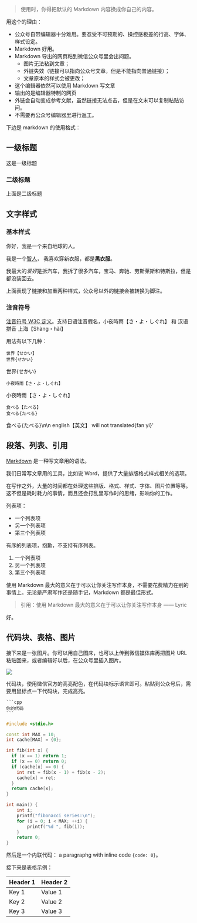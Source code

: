 > 使用时，你得把默认的 Markdown 内容换成你自己的内容。

用这个的理由：
- 公众号自带编辑器十分难用。要忍受不可预期的、操控感极差的行高、字体、样式设定。
- Markdown 好用。
- Markdown 导出的网页粘到微信公众号里会出问题。
    -  图片无法粘到文章；
    -  外链失效（链接可以指向公众号文章，但是不能指向普通链接）；
    -  文章原本的样式会被更改；
- 这个编辑器依然可以使用 Markdown 写文章
- 输出的是编辑器特制的网页
- 外链会自动变成参考文献，虽然链接无法点击，但是在文末可以复制粘贴访问。
- 不需要再公众号编辑器里进行返工。

下边是 markdown 的使用格式：

## 一级标题

这是一级标题


### 二级标题

上面是二级标题

## 文字样式

### 基本样式

你好，我是一个来自地球的人。

我是一个[智人](https://zh.wikipedia.org/wiki/智人 "学名：Homo sapiens，意为“有智慧的人”")，
我喜欢穿新衣服，都是**黑衣服**。

我最大的*爱好*是拆汽车，我拆了很多汽车，宝马、奔驰、劳斯莱斯和特斯拉，但是都没装回去。

上面表现了链接和加重两种样式，公众号以外的链接会被转换为脚注。


### 注音符号

[注音符号 W3C 定义](http://www.w3.org/TR/ruby/)。支持日语注音假名，小夜時雨【さ・よ・しぐれ】 和 汉语拼音 上海【Shàng・hǎi】

用法有以下几种：

```
世界【せかい】
世界{せかい}
```

世界{せかい}

```
小夜時雨【さ・よ・しぐれ】
```

小夜時雨【さ・よ・しぐれ】

```
食べる【たべる】
食べる{たべる}
```

食べる{たべる}\n\n english【英文】 will not translated{fan yi}'


## 段落、列表、引用

[Markdown](https://sspai.com/post/25137 "认识与入门 Markdown") 是一种写文章用的语法。

我们日常写文章用的工具，比如说 Word，提供了大量排版格式样式相关的选项。

在写作之外，大量的时间都在处理这些排版、格式、样式、字体、图片位置等等。这不但是耗时耗力的事情，而且还会打乱里写作时的思绪，影响你的工作。

列表项：

- 一个列表项
- 另一个列表项
- 第三个列表项

有序的列表项，抱歉，不支持有序列表。

1. 一个列表项
2. 另一个列表项
3. 第三个列表项

使用 Markdown 最大的意义在于可以让你关注写作本身，不需要花费精力在别的事情上。无论是严肃写作还是随手记，Markdown 都是最佳形式。

> 引用：使用 Markdown 最大的意义在于可以让你关注写作本身 —— Lyric

好。

## 代码块、表格、图片

接下来是一张图片。你可以用自己图床，也可以上传到微信媒体库再把图片 URL 粘贴回来，或者编辑好以后，在公众号里插入图片。

![](https://res.wx.qq.com/mpres/zh_CN/htmledition/pages/login/loginpage/images/bg_banner4273fb.png)

代码块，使用微信官方的高亮配色，在代码块标示语言即可。粘贴到公众号后，需要用鼠标点一下代码块，完成高亮。


    ```cpp
    你的代码
    ```



```cpp
#include <stdio.h>

const int MAX = 10;
int cache[MAX] = {0};

int fib(int x) {
  if (x == 1) return 1;
  if (x == 0) return 0;
  if (cache[x] == 0) {
    int ret = fib(x - 1) + fib(x - 2);
    cache[x] = ret;
  }
  return cache[x];
}

int main() {
    int i;
    printf("fibonacci series:\n");
    for (i = 0; i < MAX; ++i) {
        printf("%d ", fib(i));
    }
    return 0;
}
```

然后是一个内联代码： a paragraphg with inline code `{code: 0}`。

接下来是表格示例：

| Header 1 | Header 2 |
| --- | --- |
| Key 1 | Value 1 |
| Key 2 | Value 2 |
| Key 3 | Value 3 |

